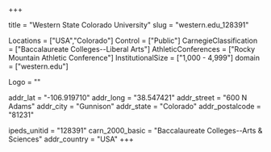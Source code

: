 
+++

title = "Western State Colorado University"
slug = "western.edu_128391"

Locations = ["USA","Colorado"]
Control = ["Public"]
CarnegieClassification = ["Baccalaureate Colleges--Liberal Arts"]
AthleticConferences = ["Rocky Mountain Athletic Conference"]
InstitutionalSize = ["1,000 - 4,999"]
domain = ["western.edu"]

Logo = ""

addr_lat = "-106.919710"
addr_long = "38.547421"
addr_street = "600 N Adams"
addr_city = "Gunnison"
addr_state = "Colorado"
addr_postalcode = "81231"

ipeds_unitid = "128391"
carn_2000_basic = "Baccalaureate Colleges--Arts & Sciences"
addr_country = "USA"
+++
    
